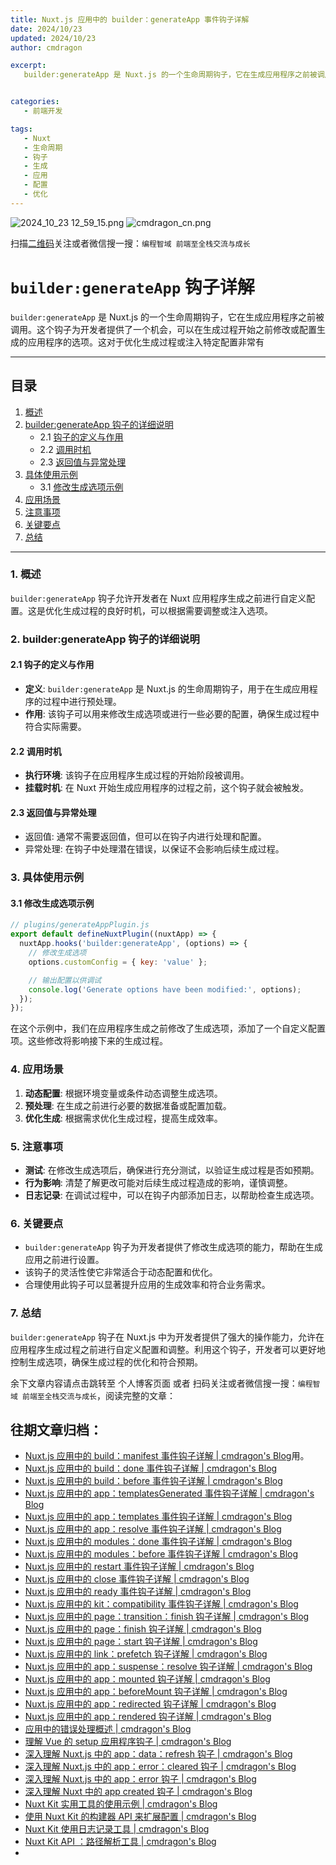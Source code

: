 ```yaml
---
title: Nuxt.js 应用中的 builder：generateApp 事件钩子详解
date: 2024/10/23
updated: 2024/10/23
author: cmdragon

excerpt:
   builder:generateApp 是 Nuxt.js 的一个生命周期钩子，它在生成应用程序之前被调用。这个钩子为开发者提供了一个机会，可以在生成过程开始之前修改或配置生成的应用程序的选项。这对于优化生成过程或注入特定配置非常有


categories:
   - 前端开发

tags:
   - Nuxt
   - 生命周期
   - 钩子
   - 生成
   - 应用
   - 配置
   - 优化
---
```


<img src="https://static.cmdragon.cn/blog/images/2024_10_23 12_59_15.png@blog" title="2024_10_23 12_59_15.png" alt="2024_10_23 12_59_15.png"/>

<img src="https://static.cmdragon.cn/blog/images/cmdragon_cn.png" title="cmdragon_cn.png" alt="cmdragon_cn.png"/>


扫描[二维码](https://static.cmdragon.cn/blog/images/cmdragon_cn.png)关注或者微信搜一搜：`编程智域 前端至全栈交流与成长`

# `builder:generateApp` 钩子详解

`builder:generateApp` 是 Nuxt.js 的一个生命周期钩子，它在生成应用程序之前被调用。这个钩子为开发者提供了一个机会，可以在生成过程开始之前修改或配置生成的应用程序的选项。这对于优化生成过程或注入特定配置非常有

---

## 目录

1. [概述](#1-概述)
2. [builder:generateApp 钩子的详细说明](#2-buildergenerateapp-钩子的详细说明)
   - 2.1 [钩子的定义与作用](#21-钩子的定义与作用)
   - 2.2 [调用时机](#22-调用时机)
   - 2.3 [返回值与异常处理](#23-返回值与异常处理)
3. [具体使用示例](#3-具体使用示例)
   - 3.1 [修改生成选项示例](#31-修改生成选项示例)
4. [应用场景](#4-应用场景)
5. [注意事项](#5-注意事项)
6. [关键要点](#6-关键要点)
7. [总结](#7-总结)

---

### 1. 概述

`builder:generateApp` 钩子允许开发者在 Nuxt 应用程序生成之前进行自定义配置。这是优化生成过程的良好时机，可以根据需要调整或注入选项。

### 2. builder:generateApp 钩子的详细说明

#### 2.1 钩子的定义与作用

- **定义**: `builder:generateApp` 是 Nuxt.js 的生命周期钩子，用于在生成应用程序的过程中进行预处理。
- **作用**: 该钩子可以用来修改生成选项或进行一些必要的配置，确保生成过程中符合实际需要。

#### 2.2 调用时机

- **执行环境**: 该钩子在应用程序生成过程的开始阶段被调用。
- **挂载时机**: 在 Nuxt 开始生成应用程序的过程之前，这个钩子就会被触发。

#### 2.3 返回值与异常处理

- 返回值: 通常不需要返回值，但可以在钩子内进行处理和配置。
- 异常处理: 在钩子中处理潜在错误，以保证不会影响后续生成过程。

### 3. 具体使用示例

#### 3.1 修改生成选项示例

```javascript
// plugins/generateAppPlugin.js
export default defineNuxtPlugin((nuxtApp) => {
  nuxtApp.hooks('builder:generateApp', (options) => {
    // 修改生成选项
    options.customConfig = { key: 'value' };

    // 输出配置以供调试
    console.log('Generate options have been modified:', options);
  });
});
```

在这个示例中，我们在应用程序生成之前修改了生成选项，添加了一个自定义配置项。这些修改将影响接下来的生成过程。

### 4. 应用场景

1. **动态配置**: 根据环境变量或条件动态调整生成选项。
2. **预处理**: 在生成之前进行必要的数据准备或配置加载。
3. **优化生成**: 根据需求优化生成过程，提高生成效率。

### 5. 注意事项

- **测试**: 在修改生成选项后，确保进行充分测试，以验证生成过程是否如预期。
- **行为影响**: 清楚了解更改可能对后续生成过程造成的影响，谨慎调整。
- **日志记录**: 在调试过程中，可以在钩子内部添加日志，以帮助检查生成选项。

### 6. 关键要点

- `builder:generateApp` 钩子为开发者提供了修改生成选项的能力，帮助在生成应用之前进行设置。
- 该钩子的灵活性使它非常适合于动态配置和优化。
- 合理使用此钩子可以显著提升应用的生成效率和符合业务需求。

### 7. 总结

`builder:generateApp` 钩子在 Nuxt.js 中为开发者提供了强大的操作能力，允许在应用程序生成过程之前进行自定义配置和调整。利用这个钩子，开发者可以更好地控制生成选项，确保生成过程的优化和符合预期。

余下文章内容请点击跳转至 个人博客页面 或者 扫码关注或者微信搜一搜：`编程智域 前端至全栈交流与成长`，阅读完整的文章：

## 往期文章归档：

- [Nuxt.js 应用中的 build：manifest 事件钩子详解 | cmdragon's Blog](https://blog.cmdragon.cn/posts/523de9001247/)用。
- [Nuxt.js 应用中的 build：done 事件钩子详解 | cmdragon's Blog](https://blog.cmdragon.cn/posts/41dece9c782c/)
- [Nuxt.js 应用中的 build：before 事件钩子详解 | cmdragon's Blog](https://blog.cmdragon.cn/posts/eb2bd3bbfab8/)
- [Nuxt.js 应用中的 app：templatesGenerated 事件钩子详解 | cmdragon's Blog](https://blog.cmdragon.cn/posts/b76b5d553a8b/)
- [Nuxt.js 应用中的 app：templates 事件钩子详解 | cmdragon's Blog](https://blog.cmdragon.cn/posts/ace6c53275c4/)
- [Nuxt.js 应用中的 app：resolve 事件钩子详解 | cmdragon's Blog](https://blog.cmdragon.cn/posts/9ea12f07cc2a/)
- [Nuxt.js 应用中的 modules：done 事件钩子详解 | cmdragon's Blog](https://blog.cmdragon.cn/posts/397fbad66fab/)
- [Nuxt.js 应用中的 modules：before 事件钩子详解 | cmdragon's Blog](https://blog.cmdragon.cn/posts/5b5669bca701/)
- [Nuxt.js 应用中的 restart 事件钩子详解 | cmdragon's Blog](https://blog.cmdragon.cn/posts/25888bf37a0f/)
- [Nuxt.js 应用中的 close 事件钩子详解 | cmdragon's Blog](https://blog.cmdragon.cn/posts/ec1665a791a5/)
- [Nuxt.js 应用中的 ready 事件钩子详解 | cmdragon's Blog](https://blog.cmdragon.cn/posts/37d771762c8f/)
- [Nuxt.js 应用中的 kit：compatibility 事件钩子详解 | cmdragon's Blog](https://blog.cmdragon.cn/posts/52224e8e71ec/)
- [Nuxt.js 应用中的 page：transition：finish 钩子详解 | cmdragon's Blog](https://blog.cmdragon.cn/posts/80acaed2b809/)
- [Nuxt.js 应用中的 page：finish 钩子详解 | cmdragon's Blog](https://blog.cmdragon.cn/posts/2e422732f13a/)
- [Nuxt.js 应用中的 page：start 钩子详解 | cmdragon's Blog](https://blog.cmdragon.cn/posts/9876204f1a7b/)
- [Nuxt.js 应用中的 link：prefetch 钩子详解 | cmdragon's Blog](https://blog.cmdragon.cn/posts/3821d8f8b93e/)
- [Nuxt.js 应用中的 app：suspense：resolve 钩子详解 | cmdragon's Blog](https://blog.cmdragon.cn/posts/aca9f9d7692b/)
- [Nuxt.js 应用中的 app：mounted 钩子详解 | cmdragon's Blog](https://blog.cmdragon.cn/posts/a07f12bddf8c/)
- [Nuxt.js 应用中的 app：beforeMount 钩子详解 | cmdragon's Blog](https://blog.cmdragon.cn/posts/bbdca1e3d9a5/)
- [Nuxt.js 应用中的 app：redirected 钩子详解 | cmdragon's Blog](https://blog.cmdragon.cn/posts/c83b294c7a07/)
- [Nuxt.js 应用中的 app：rendered 钩子详解 | cmdragon's Blog](https://blog.cmdragon.cn/posts/26479872ffdc/)
- [应用中的错误处理概述 | cmdragon's Blog](https://blog.cmdragon.cn/posts/5c9b317a962a/)
- [理解 Vue 的 setup 应用程序钩子 | cmdragon's Blog](https://blog.cmdragon.cn/posts/405db1302a23/)
- [深入理解 Nuxt.js 中的 app：data：refresh 钩子 | cmdragon's Blog](https://blog.cmdragon.cn/posts/6f0c4f34bc45/)
- [深入理解 Nuxt.js 中的 app：error：cleared 钩子 | cmdragon's Blog](https://blog.cmdragon.cn/posts/732d62232fb8/)
- [深入理解 Nuxt.js 中的 app：error 钩子 | cmdragon's Blog](https://blog.cmdragon.cn/posts/cb83a085e7a4/)
- [深入理解 Nuxt 中的 app created 钩子 | cmdragon's Blog](https://blog.cmdragon.cn/posts/188ad06ef45a/)
- [Nuxt Kit 实用工具的使用示例 | cmdragon's Blog](https://blog.cmdragon.cn/posts/a66da411afd2/)
- [使用 Nuxt Kit 的构建器 API 来扩展配置 | cmdragon's Blog](https://blog.cmdragon.cn/posts/f6e87c3cf111/)
- [Nuxt Kit 使用日志记录工具 | cmdragon's Blog](https://blog.cmdragon.cn/posts/37ad5a680e7d/)
- [Nuxt Kit API ：路径解析工具 | cmdragon's Blog](https://blog.cmdragon.cn/posts/441492dbf6ae/)
-

